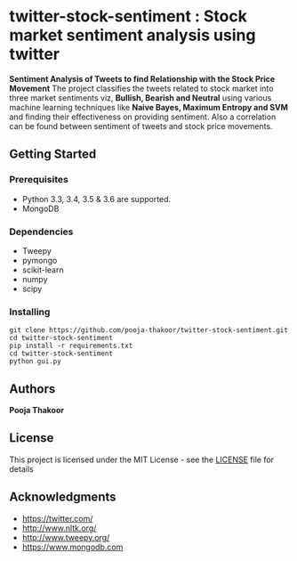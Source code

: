 # twitter-stock-sentiment : Stock market sentiment analysis using twitter

**Sentiment Analysis of Tweets to find Relationship with the Stock Price Movement**
The project classifies the tweets related to stock market into three market
sentiments viz, **Bullish, Bearish and Neutral** using various machine learning techniques like **Naive
Bayes, Maximum Entropy and SVM** and finding their effectiveness on providing sentiment. Also a
correlation can be found between sentiment of tweets and stock price movements.

## Getting Started


### Prerequisites

* Python 3.3, 3.4, 3.5 & 3.6 are supported.
* MongoDB

### Dependencies

* Tweepy
* pymongo
* scikit-learn
* numpy
* scipy

### Installing

    git clone https://github.com/pooja-thakoor/twitter-stock-sentiment.git
    cd twitter-stock-sentiment
    pip install -r requirements.txt
    cd twitter-stock-sentiment
    python gui.py

## Authors

**Pooja Thakoor** 

## License

This project is licensed under the MIT License - see the [LICENSE](LICENSE) file for details

## Acknowledgments

* https://twitter.com/
* http://www.nltk.org/
* http://www.tweepy.org/
* https://www.mongodb.com
